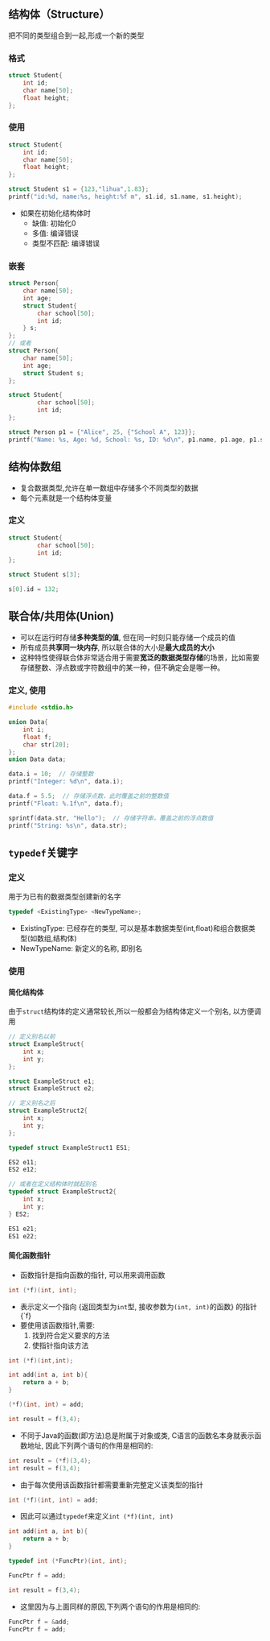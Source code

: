 ## 结构体（Structure）
把不同的类型组合到一起,形成一个新的类型
### 格式
```c
struct Student{
	int id;
	char name[50];
	float height;
};
```
### 使用
```c
struct Student{
	int id;
	char name[50];
	float height;
};

struct Student s1 = {123,"lihua",1.83};
printf("id:%d, name:%s, height:%f m", s1.id, s1.name, s1.height);
```
- 如果在初始化结构体时
	- 缺值: 初始化0
	- 多值: 编译错误
	- 类型不匹配: 编译错误
### 嵌套
```c
struct Person{
	char name[50];
	int age;
	struct Student{
		char school[50];
		int id;
	} s;
};
// 或者
struct Person{
	char name[50];
	int age;
	struct Student s;
};

struct Student{
		char school[50];
		int id;
};

struct Person p1 = {"Alice", 25, {"School A", 123}}; 
printf("Name: %s, Age: %d, School: %s, ID: %d\n", p1.name, p1.age, p1.s.school, p1.s.id); 
```

## 结构体数组
- 复合数据类型,允许在单一数组中存储多个不同类型的数据
- 每个元素就是一个结构体变量
### 定义
```c
struct Student{
		char school[50];
		int id;
};

struct Student s[3];

s[0].id = 132;
```
## 联合体/共用体(Union)
- 可以在运行时存储**多种类型的值**, 但在同一时刻只能存储一个成员的值
- 所有成员**共享同一块内存**, 所以联合体的大小是**最大成员的大小**
- 这种特性使得联合体非常适合用于需要**宽泛的数据类型存储**的场景，比如需要存储整数、浮点数或字符数组中的某一种，但不确定会是哪一种。
### 定义, 使用
```c
#include <stdio.h>

union Data{
    int i;
    float f;
    char str[20];
};
union Data data;

data.i = 10;  // 存储整数
printf("Integer: %d\n", data.i);

data.f = 5.5;  // 存储浮点数，此时覆盖之前的整数值
printf("Float: %.1f\n", data.f);

sprintf(data.str, "Hello");  // 存储字符串，覆盖之前的浮点数值
printf("String: %s\n", data.str);
```
## `typedef`关键字
### 定义
用于为已有的数据类型创建新的名字
```c
typedef <ExistingType> <NewTypeName>;
```
- ExistingType: 已经存在的类型, 可以是基本数据类型(int,float)和组合数据类型(如数组,结构体)
- NewTypeName: 新定义的名称, 即别名
### 使用
#### 简化结构体
由于`struct`结构体的定义通常较长,所以一般都会为结构体定义一个别名, 以方便调用
```c
// 定义别名以前
struct ExampleStruct{
	int x;
	int y;
};

struct ExampleStruct e1;
struct ExampleStruct e2;

// 定义别名之后
struct ExampleStruct2{
	int x;
	int y;
};

typedef struct ExampleStruct1 ES1;

ES2 e11;
ES2 e12;

// 或者在定义结构体时就起别名
typedef struct ExampleStruct2{
	int x;
	int y;
} ES2;

ES1 e21;
ES1 e22;

```
#### 简化函数指针
- 函数指针是指向函数的指针, 可以用来调用函数
```c
int (*f)(int, int);
```
- 表示定义一个指向 {返回类型为`int`型, 接收参数为`(int, int)`的函数} 的指针 {`f}
- 要使用该函数指针,需要:
	1. 找到符合定义要求的方法
	2. 使指针指向该方法
```c
int (*f)(int,int);

int add(int a, int b){
	return a + b;
}

(*f)(int, int) = add;

int result = f(3,4);
```
- 不同于Java的函数(即方法)总是附属于对象或类, C语言的函数名本身就表示函数地址, 因此下列两个语句的作用是相同的:
```c
int result = (*f)(3,4);
int result = f(3,4);
```
- 由于每次使用该函数指针都需要重新完整定义该类型的指针
```c
int (*f)(int, int) = add;
```
- 因此可以通过`typedef`来定义`int (*f)(int, int)`
```c
int add(int a, int b){
	return a + b;
}

typedef int (*FuncPtr)(int, int);

FuncPtr f = add;

int result = f(3,4);
```
- 这里因为与上面同样的原因,下列两个语句的作用是相同的:
```c
FuncPtr f = &add;
FuncPtr f = add;
```
